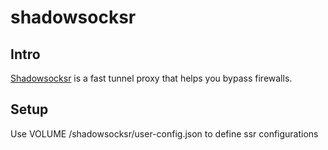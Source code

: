 # shadowsocksr

## Intro

[Shadowsocksr](https://github.com/shadowsocksr/shadowsocksr) is a fast tunnel proxy that helps you bypass firewalls.

## Setup

Use VOLUME /shadowsocksr/user-config.json to define ssr configurations